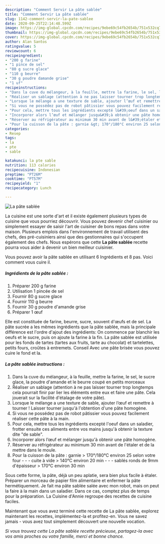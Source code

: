 ```yaml
---
description: "Comment Servir La pâte sablée"
title: "Comment Servir La pâte sablée"
slug: 1142-comment-servir-la-pate-sablee
date: 2020-09-25T22:14:48.599Z
image: https://img-global.cpcdn.com/recipes/9ebe69c54fb2654b/751x532cq70/la-pate-sablee-photo-principale-de-la-recette.jpg
thumbnail: https://img-global.cpcdn.com/recipes/9ebe69c54fb2654b/751x532cq70/la-pate-sablee-photo-principale-de-la-recette.jpg
cover: https://img-global.cpcdn.com/recipes/9ebe69c54fb2654b/751x532cq70/la-pate-sablee-photo-principale-de-la-recette.jpg
author: Alan Santos
ratingvalue: 5
reviewcount: 6
recipeingredient:
- "200 g farine"
- "1 pince de sel"
- "80 g sucre glace"
- "110 g beurre"
- "30 g poudre damande grise"
- "1 uf"
recipeinstructions:
- "Dans la cuve du mélangeur, à la feuille, mettre la farine, le sel, le sucre glace, la poudre d&#39;amande et le beurre coupé en petits morceaux"
- "Réaliser un sablage (attention à ne pas laisser tourner trop longtemps cela pourrait finir par lier les éléments entre eux et faire une pâte. Cela jouerait sur la facilité d&#39;étalage de votre pâte)."
- "Lorsque le mélange a une texture de sable, ajouter l’œuf et remettre à tourner ! Laisser tourner jusqu&#39;à l&#39;obtention d&#39;une pâte homogène."
- "Si vous ne possédez pas de robot pâtissier vous pouvez facilement réaliser cette pâte à la main."
- "Pour cela, mettre tous les ingrédients excepté l&#39;oeuf dans un saladier, frotter ensuite ces aliments entre vos mains jusqu&#39;à obtenir la texture dite &#34;de sable&#34;."
- "Incorporer alors l’œuf et mélanger jusqu&#39;à obtenir une pâte homogène."
- "Réserver au réfrigérateur au minimum 30 min avant de l&#39;étaler et de la mettre dans le moule."
- "Pour la cuisson de la pâte : garnie &gt; 170°/180°C environ 25 selon votre four  - cuite à vide &gt; 140°C environ 20 min  - sablés ronds de 9mm d&#39;épaisseur &gt; 170°C environ 30 min"
categories:
- Resep
tags:
- la
- pte
- sable

katakunci: la pte sable 
nutrition: 113 calories
recipecuisine: Indonesian
preptime: "PT26M"
cooktime: "PT57M"
recipeyield: "1"
recipecategory: Lunch

---
```



![La pâte sablée](https://img-global.cpcdn.com/recipes/9ebe69c54fb2654b/751x532cq70/la-pate-sablee-photo-principale-de-la-recette.jpg)

La cuisine est une sorte d'art et il existe également plusieurs types de cuisine que vous pourriez découvrir. Vous pouvez devenir chef cuisinier ou simplement essayer de saisir l'art de cuisiner de bons repas dans votre maison. Plusieurs emplois dans l'environnement de travail utilisent des chefs, des pré-cuisiniers ainsi que des gestionnaires qui s'occupent également des chefs. Nous espérons que cette <strong> La pâte sablée </strong> recette pourra vous aider à devenir un bien meilleur cuisinier.

<!--inarticleads1-->

Vous pouvez avoir la pâte sablée en utilisant 6 Ingrédients et 8 pas. Voici comment vous cuire il.

##### Ingrédients de la pâte sablée :

1. Préparer 200 g farine
1. Utilisation 1 pincée de sel
1. Fournir 80 g sucre glace
1. Fournir 110 g beurre
1. Fournir 30 g poudre d&#39;amande grise
1. Préparer 1 œuf


Elle est constituée de farine, beurre, sucre, souvent d&#39;œufs et de sel. La pâte sucrée a les mêmes ingrédients que la pâte sablée, mais la principale différence est l&#39;ordre d&#39;ajout des ingrédients: On commence par blanchir les oeufs et le sucre, puis on ajoute la farine à la fin. La pâte sablée est utilisée pour les fonds de tartes (tartes aux fruits, tarte au chocolat) et tartelettes, petits fours, croûtes à entremets. Conseil Avec une pâte brisée vous pouvez cuire le fond et la. 

<!--inarticleads2-->

##### La pâte sablée instructions :

1. Dans la cuve du mélangeur, à la feuille, mettre la farine, le sel, le sucre glace, la poudre d&#39;amande et le beurre coupé en petits morceaux
1. Réaliser un sablage (attention à ne pas laisser tourner trop longtemps cela pourrait finir par lier les éléments entre eux et faire une pâte. Cela jouerait sur la facilité d&#39;étalage de votre pâte).
1. Lorsque le mélange a une texture de sable, ajouter l’œuf et remettre à tourner ! Laisser tourner jusqu&#39;à l&#39;obtention d&#39;une pâte homogène.
1. Si vous ne possédez pas de robot pâtissier vous pouvez facilement réaliser cette pâte à la main.
1. Pour cela, mettre tous les ingrédients excepté l&#39;oeuf dans un saladier, frotter ensuite ces aliments entre vos mains jusqu&#39;à obtenir la texture dite &#34;de sable&#34;.
1. Incorporer alors l’œuf et mélanger jusqu&#39;à obtenir une pâte homogène.
1. Réserver au réfrigérateur au minimum 30 min avant de l&#39;étaler et de la mettre dans le moule.
1. Pour la cuisson de la pâte : garnie &gt; 170°/180°C environ 25 selon votre four -  - - cuite à vide &gt; 140°C environ 20 min -  - - sablés ronds de 9mm d&#39;épaisseur &gt; 170°C environ 30 min


Sous cette forme, la pâte, déjà un peu aplatie, sera bien plus facile à étaler. Préparer un morceau de papier film alimentaire et enfermer la pâte hermétiquement. Je fait ma pâte sablée salée avec mon robot, mais on peut la faire à la main dans un saladier. Dans ce cas, comptez plus de temps pour la préparation. La Cuisine d&#39;Annie regroupe des recettes de cuisine faciles. 

<!--inarticleads1-->

<p>
Maintenant que vous avez terminé cette recette de La pâte sablée, explorez maintenant les recettes, implémentez-la et profitez-en. Vous ne savez jamais - vous avez tout simplement découvert une nouvelle vocation.
</p>

<p>
<i>Si vous trouvez cette La pâte sablée recette précieuse, partagez-la avec vos amis proches ou votre famille, merci et bonne chance.</i>
</p>
